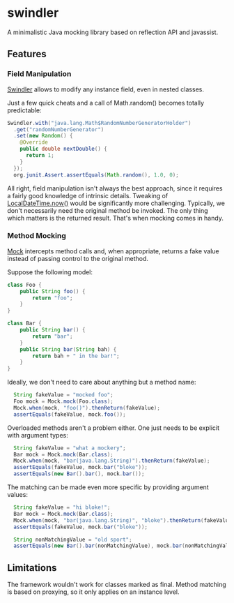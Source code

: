 # swindler
A minimalistic Java mocking library based on reflection API and javassist.

## Features

### Field Manipulation

[Swindler](./src/main/java/org/zezutom/swindler/Swindler.java) allows to modify any instance field, even in nested classes.

Just a few quick cheats and a call of Math.random() becomes totally predictable:
```java
Swindler.with("java.lang.Math$RandomNumberGeneratorHolder")
  .get("randomNumberGenerator")
  .set(new Random() {
    @Override
    public double nextDouble() {
      return 1;
    }
  });
  org.junit.Assert.assertEquals(Math.random(), 1.0, 0);
```

All right, field manipulation isn't always the best approach, since it requires a fairly good knowledge of intrinsic details. 
Tweaking of [LocalDateTime.now()](http://docs.oracle.com/javase/8/docs/api/java/time/LocalDateTime.html#now--) would be significantly more challenging. Typically, we don't necessarily need the original
method be invoked. The only thing which matters is the returned result. That's when mocking comes in handy.

### Method Mocking

[Mock](./src/main/java/org/zezutom/swindler/Mock.java) intercepts method calls and, when appropriate, returns a fake value instead of passing control to the original method.

Suppose the following model:
```java
class Foo {
    public String foo() {
        return "foo";
    }
}

class Bar {
    public String bar() {
        return "bar";
    }
    public String bar(String bah) {
        return bah + " in the bar!";
    }
}
```

Ideally, we don't need to care about anything but a method name:
```java
  String fakeValue = "mocked foo";
  Foo mock = Mock.mock(Foo.class);
  Mock.when(mock, "foo()").thenReturn(fakeValue);
  assertEquals(fakeValue, mock.foo());
```

Overloaded methods aren't a problem either. One just needs to be explicit with argument types:
```java
  String fakeValue = "what a mockery";
  Bar mock = Mock.mock(Bar.class);
  Mock.when(mock, "bar(java.lang.String)").thenReturn(fakeValue);
  assertEquals(fakeValue, mock.bar("bloke"));
  assertEquals(new Bar().bar(), mock.bar());
```

The matching can be made even more specific by providing argument values:
```java
  String fakeValue = "hi bloke!";
  Bar mock = Mock.mock(Bar.class);
  Mock.when(mock, "bar(java.lang.String)", "bloke").thenReturn(fakeValue);
  assertEquals(fakeValue, mock.bar("bloke"));

  String nonMatchingValue = "old sport";
  assertEquals(new Bar().bar(nonMatchingValue), mock.bar(nonMatchingValue));
```
## Limitations
The framework wouldn't work for classes marked as final. Method matching is based on proxying, so it only applies on an instance level. 
